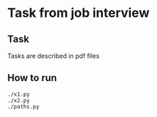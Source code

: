 # Task from job interview
## Task
Tasks are described in pdf files

## How to run
```shell
./x1.py
./x2.py
./paths.py
```


